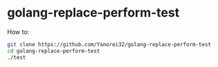 # golang-replace-perform-test

How to:

```bash
git clone https://github.com/Yanorei32/golang-replace-perform-test
cd golang-replace-perform-test
./test
```

